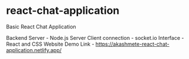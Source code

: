 # react-chat-application
Basic React Chat Application 

Backend Server - Node.js
Server Client connection - socket.io
Interface - React and CSS
</n>
Website Demo Link - https://akashmete-react-chat-application.netlify.app/
